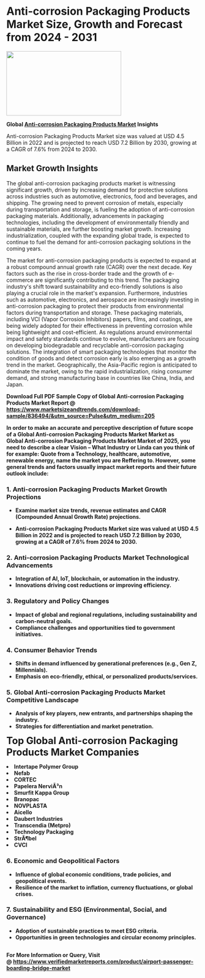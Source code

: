 <H1>Anti-corrosion Packaging Products Market Size, Growth and Forecast from 2024 - 2031</H1><img class="aligncenter size-medium wp-image-584254" src="https://thirdeyenews.in/wp-content/uploads/2024/09/Global-Market-Research-300x168.jpeg" alt="" width="300" height="168" /><p><strong>Global&nbsp;<a href="https://www.marketsizeandtrends.com/download-sample/836494/&amp;utm_source=Pulse&amp;utm_medium=205">Anti-corrosion Packaging Products Market</a> Insights</strong></p><p>Anti-corrosion Packaging Products Market size was valued at USD 4.5 Billion in 2022 and is projected to reach USD 7.2 Billion by 2030, growing at a CAGR of 7.6% from 2024 to 2030.</p><p><h2>Market Growth Insights</h2> <p>The global anti-corrosion packaging products market is witnessing significant growth, driven by increasing demand for protective solutions across industries such as automotive, electronics, food and beverages, and shipping. The growing need to prevent corrosion of metals, especially during transportation and storage, is fueling the adoption of anti-corrosion packaging materials. Additionally, advancements in packaging technologies, including the development of environmentally friendly and sustainable materials, are further boosting market growth. Increasing industrialization, coupled with the expanding global trade, is expected to continue to fuel the demand for anti-corrosion packaging solutions in the coming years.</p> <p><strong></strong></p> <p>The market for anti-corrosion packaging products is expected to expand at a robust compound annual growth rate (CAGR) over the next decade. Key factors such as the rise in cross-border trade and the growth of e-commerce are significantly contributing to this trend. The packaging industry's shift toward sustainability and eco-friendly solutions is also playing a crucial role in the market's expansion. Furthermore, industries such as automotive, electronics, and aerospace are increasingly investing in anti-corrosion packaging to protect their products from environmental factors during transportation and storage. These packaging materials, including VCI (Vapor Corrosion Inhibitors) papers, films, and coatings, are being widely adopted for their effectiveness in preventing corrosion while being lightweight and cost-efficient. As regulations around environmental impact and safety standards continue to evolve, manufacturers are focusing on developing biodegradable and recyclable anti-corrosion packaging solutions. The integration of smart packaging technologies that monitor the condition of goods and detect corrosion early is also emerging as a growth trend in the market. Geographically, the Asia-Pacific region is anticipated to dominate the market, owing to the rapid industrialization, rising consumer demand, and strong manufacturing base in countries like China, India, and Japan. <p><strong></p><p><span class=""><strong>Download Full PDF Sample Copy of Global Anti-corrosion Packaging Products Market Report</strong> @ <a href="https://www.marketsizeandtrends.com/download-sample/836494/&amp;utm_source=Pulse&amp;utm_medium=205" target="_blank">https://www.marketsizeandtrends.com/download-sample/836494/&amp;utm_source=Pulse&amp;utm_medium=205</a></span></p><p>In order to make an accurate and perceptive description of future scope of a Global&nbsp;Anti-corrosion Packaging Products Market Market as Global&nbsp;Anti-corrosion Packaging Products Market Market of 2025, you need to describe a clear Vision &ndash; What Industry or Linda can you think of for example: Quote from a Technology, healthcare, automotive, renewable energy, name the market you are Reffering to. However, some general trends and factors usually impact market reports and their future outlook include:</p><h3>1.&nbsp;<strong>Anti-corrosion Packaging Products Market Growth Projections</strong></h3><ul><li>Examine market size trends, revenue estimates and CAGR (Compounded Annual Growth Rate) projections.</li><li><p>Anti-corrosion Packaging Products Market size was valued at USD 4.5 Billion in 2022 and is projected to reach USD 7.2 Billion by 2030, growing at a CAGR of 7.6% from 2024 to 2030.</p></li></ul><h3>2.&nbsp;<strong>Anti-corrosion Packaging Products Market Technological Advancements</strong></h3><ul><li>Integration of AI, IoT, blockchain, or automation in the industry.</li><li>Innovations driving cost reductions or improving efficiency.</li></ul><h3>3.&nbsp;<strong>Regulatory and Policy Changes</strong></h3><ul><li>Impact of global and regional regulations, including sustainability and carbon-neutral goals.</li><li>Compliance challenges and opportunities tied to government initiatives.</li></ul><h3>4.&nbsp;<strong>Consumer Behavior Trends</strong></h3><ul><li>Shifts in demand influenced by generational preferences (e.g., Gen Z, Millennials).</li><li>Emphasis on eco-friendly, ethical, or personalized products/services.</li></ul><h3>5.&nbsp;<strong>Global Anti-corrosion Packaging Products Market Competitive Landscape</strong></h3><ul><li>Analysis of key players, new entrants, and partnerships shaping the industry.</li><li>Strategies for differentiation and market penetration.</li></ul><p data-pm-slice="1 1 []"><span style="color: inherit; font-family: inherit; font-size: 25px;">Top Global Anti-corrosion Packaging Products Market Companies</span></p><div class="" data-test-id=""><p><li>Intertape Polymer Group</li><li> Nefab</li><li> CORTEC</li><li> Papelera NerviÃ³n</li><li> Smurfit Kappa Group</li><li> Branopac</li><li> NOVPLASTA</li><li> Aicello</li><li> Daubert Industries</li><li> Transcendia (Metpro)</li><li> Technology Packaging</li><li> StrÃ¶bel</li><li> CVCI</li></p></div><h3>6.&nbsp;<strong>Economic and Geopolitical Factors</strong></h3><ul><li>Influence of global economic conditions, trade policies, and geopolitical events.</li><li>Resilience of the market to inflation, currency fluctuations, or global crises.</li></ul><h3>7.&nbsp;<strong>Sustainability and ESG (Environmental, Social, and Governance)</strong></h3><ul><li>Adoption of sustainable practices to meet ESG criteria.</li><li>Opportunities in green technologies and circular economy principles.</li></ul><h2><strong style="font-size: 14px;">For More Information or Query, Visit @&nbsp;</strong><a style="background-color: #ffffff; font-size: 14px;" href="https://www.marketsizeandtrends.com/report/anti-corrosion-packaging-products-market/" target="_blank">https://www.verifiedmarketreports.com/product/airport-passenger-boarding-bridge-market</a></h2>
